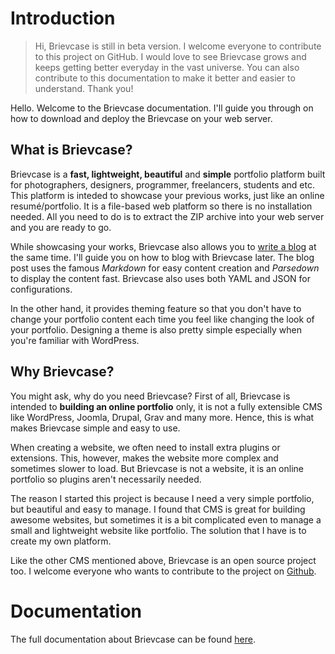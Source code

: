 # Introduction

> Hi, Brievcase is still in beta version. I welcome everyone to contribute to this project on GitHub. I would love to see Brievcase grows and keeps getting better everyday in the vast universe. You can also contribute to this documentation to make it better and easier to understand. Thank you!

Hello. Welcome to the Brievcase documentation. I'll guide you through on how to download and deploy the Brievcase on your web server.

## What is Brievcase?

Brievcase is a **fast, lightweight, beautiful** and **simple** portfolio platform built for photographers, designers, programmer, freelancers, students and etc. This platform is inteded to showcase your previous works, just like an online resumé/portfolio. It is a file-based web platform so there is no installation needed. All you need to do is to extract the ZIP archive into your web server and you are ready to go.

While showcasing your works, Brievcase also allows you to [write a blog](http://omarqe.com/brievcase/docs/blog) at the same time. I'll guide you on how to blog with Brievcase later. The blog post uses the famous *Markdown* for easy content creation and *Parsedown* to display the content fast. Brievcase also uses both YAML and JSON for configurations.

In the other hand, it provides theming feature so that you don't have to change your portfolio content each time you feel like changing the look of your portfolio. Designing a theme is also pretty simple especially when you're familiar with WordPress.

## Why Brievcase?

You might ask, why do you need Brievcase? First of all, Brievcase is intended to **building an online portfolio** only, it is not a fully extensible CMS like WordPress, Joomla, Drupal, Grav and many more. Hence, this is what makes Brievcase simple and easy to use.

When creating a website, we often need to install extra plugins or extensions. This, however, makes the website more complex and sometimes slower to load. But Brievcase is not a website, it is an online portfolio so plugins aren't necessarily needed.

The reason I started this project is because I need a very simple portfolio, but beautiful and easy to manage. I found that CMS is great for building awesome websites, but sometimes it is a bit complicated even to manage a small and lightweight website like portfolio. The solution that I have is to create my own platform.

Like the other CMS mentioned above, Brievcase is an open source project too. I welcome everyone who wants to contribute to the project on [Github](https://github.com/omarqe/brievcase).

# Documentation
The full documentation about Brievcase can be found [here](http://omarqe.com/brievcase).
